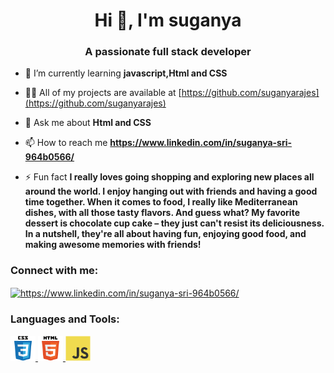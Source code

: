 <h1 align="center">Hi 👋, I'm suganya</h1>
<h3 align="center">A passionate full stack developer</h3>

- 🌱 I’m currently learning **javascript,Html and CSS**

- 👨‍💻 All of my projects are available at [https://github.com/suganyarajes](https://github.com/suganyarajes)

- 💬 Ask me about **Html and CSS**

- 📫 How to reach me **https://www.linkedin.com/in/suganya-sri-964b0566/**

- ⚡ Fun fact **I really loves going shopping and exploring new places all around the world. I enjoy hanging out with friends and having a good time together. When it comes to food, I really like Mediterranean dishes, with all those tasty flavors. And guess what? My favorite dessert is chocolate cup cake – they just can't resist its deliciousness. In a nutshell, they're all about having fun, enjoying good food, and making awesome memories with friends!**

<h3 align="left">Connect with me:</h3>
<p align="left">
<a href="https://linkedin.com/in/https://www.linkedin.com/in/suganya-sri-964b0566/" target="blank"><img align="center" src="https://raw.githubusercontent.com/rahuldkjain/github-profile-readme-generator/master/src/images/icons/Social/linked-in-alt.svg" alt="https://www.linkedin.com/in/suganya-sri-964b0566/" height="30" width="40" /></a>
</p>

<h3 align="left">Languages and Tools:</h3>
<p align="left"> <a href="https://www.w3schools.com/css/" target="_blank" rel="noreferrer"> <img src="https://raw.githubusercontent.com/devicons/devicon/master/icons/css3/css3-original-wordmark.svg" alt="css3" width="40" height="40"/> </a> <a href="https://www.w3.org/html/" target="_blank" rel="noreferrer"> <img src="https://raw.githubusercontent.com/devicons/devicon/master/icons/html5/html5-original-wordmark.svg" alt="html5" width="40" height="40"/> </a> <a href="https://developer.mozilla.org/en-US/docs/Web/JavaScript" target="_blank" rel="noreferrer"> <img src="https://raw.githubusercontent.com/devicons/devicon/master/icons/javascript/javascript-original.svg" alt="javascript" width="40" height="40"/> </a> </p>

<p><img align="center" src="https://github-readme-stats.vercel.app/api/top-langs?username=suganyarajes&show_icons=true&locale=en&layout=compact" alt
